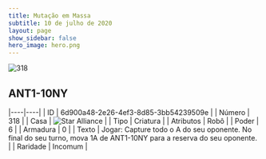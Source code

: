 ```yaml
---
title: Mutação em Massa
subtitle: 10 de julho de 2020
layout: page
show_sidebar: false
hero_image: hero.png
---
```


![318](https://cdn.keyforgegame.com/media/card_front/pt/479_318_XGC32XH5838W_pt.png)

## ANT1-10NY

|----|----|
| ID | 6d900a48-2e26-4ef3-8d85-3bb54239509e |
| Número | 318 |
| Casa | ![Star Alliance](https://archonarcana.com/images/thumb/7/7d/Star_Alliance.png/22px-Star_Alliance.png "Aliança Estelar") |
| Tipo | Criatura |
| Atributos | Robô |
| Poder | 6 |
| Armadura | 0 |
| Texto | Jogar: Capture todo o A do seu oponente.  No final do seu turno, mova 1A de ANT1-10NY para a reserva do seu oponente. |
| Raridade | Incomum |
